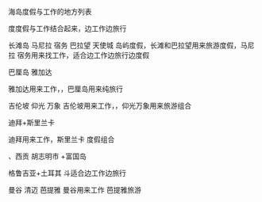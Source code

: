 海岛度假与工作的地方列表

度度假与工作结合起来，边工作边旅行



长滩岛  马尼拉 宿务  巴拉望 天使城
岛屿度假，长滩和巴拉望用来旅游度假，马尼拉 宿务用来找工作，适合边工作边旅行边度假


巴厘岛 雅加达  

雅加达用来工作，，巴厘岛用来纯旅行


吉伦坡 仰光 万象
吉伦坡用来工作，，仰光万象用来旅游组合


迪拜+斯里兰卡

迪拜用来工作，斯里兰卡 度假组合

、西贡 胡志明市 +富国岛


格鲁吉亚+土耳其
斗适合边工作边旅行

曼谷 清迈 芭提雅
曼谷用来工作  芭提雅旅游

